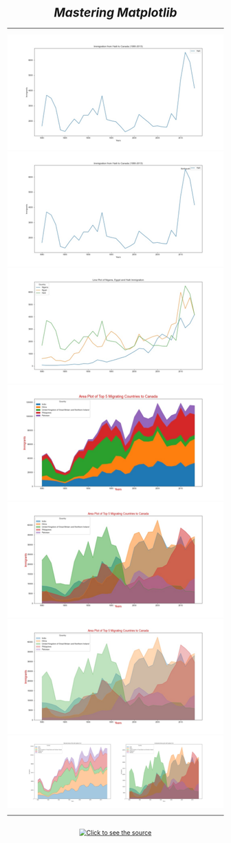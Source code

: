 <i><h1 align='center'>Mastering Matplotlib</h1></i>
<hr>

![](Plots/Plot1.jpg)
<br>
![](Plots/Plot2.jpg)
<br>
![](Plots/Plot3.jpg)
<br>
![](Plots/Plot4.jpg)
<br>
![](Plots/Plot5.jpg)
<br>
![](Plots/Plot6.jpg)
<br>
![](Plots/Plot7.jpg)
<br>
<hr>


<div align="center">
	<br>
	<a href="https://raw.githubusercontent.com/sindresorhus/css-in-readme-like-wat/main/readme.md">
		<img src="Plots/treemap1.svg" width="800" height="400" alt="Click to see the source">
	</a>	
	<br>
</div>
